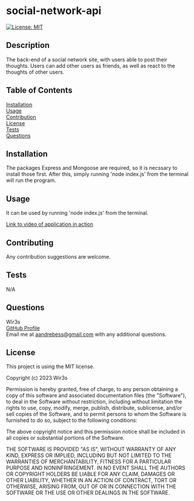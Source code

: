 # social-network-api
 [![License: MIT](https://img.shields.io/badge/License-MIT-yellow.svg)](https://opensource.org/licenses/MIT)

## Description
  The back-end of a social network site, with users able to post their thoughts. Users can add other users as friends, as well as react to the thoughts of other users. 

## Table of Contents
  [Installation](#installation)  
  [Usage](#usage)  
  [Contribution](#contribution)  
  [License](#license)  
  [Tests](#tests)  
  [Questions](#questions)

## Installation
  The packages Express and Mongoose are required, so it is necssary to install those first. After this, simply running 'node index.js' from the terminal will run the program.

## Usage
  It can be used by running 'node index.js' from the terminal.

  
  [Link to video of application in action](https://drive.google.com/file/d/1YydpWUmZ50oY372K77EpYDLVFC-qHE-l/view)

## Contributing
  Any contribution suggestions are welcome.

## Tests
 N/A

## Questions
  Wir3s  
  [GitHub Profile](https://github.com/Wir3s)  
  Email me at aandrebess@gmail.com with any additional questions.

## License
  This project is using the MIT license.
  
Copyright (c) 2023 Wir3s

Permission is hereby granted, free of charge, to any person obtaining a copy of this software and associated documentation files (the "Software"), to deal in the Software without restriction, including without limitation the rights to use, copy, modify, merge, publish, distribute, sublicense, and/or sell copies of the Software, and to permit persons to whom the Software is furnished to do so, subject to the following conditions:

The above copyright notice and this permission notice shall be included in all copies or substantial portions of the Software.

THE SOFTWARE IS PROVIDED "AS IS", WITHOUT WARRANTY OF ANY KIND, EXPRESS OR IMPLIED, INCLUDING BUT NOT LIMITED TO THE WARRANTIES OF MERCHANTABILITY, FITNESS FOR A PARTICULAR PURPOSE AND NONINFRINGEMENT. IN NO EVENT SHALL THE AUTHORS OR COPYRIGHT HOLDERS BE LIABLE FOR ANY CLAIM, DAMAGES OR OTHER LIABILITY, WHETHER IN AN ACTION OF CONTRACT, TORT OR OTHERWISE, ARISING FROM, OUT OF OR IN CONNECTION WITH THE SOFTWARE OR THE USE OR OTHER DEALINGS IN THE SOFTWARE.
